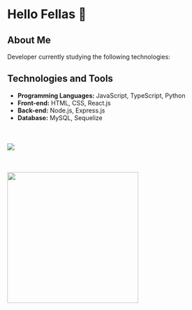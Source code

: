 # Hello Fellas 👋

## About Me

Developer currently studying the following technologies:

## Technologies and Tools
- **Programming Languages:** JavaScript, TypeScript, Python
- **Front-end:** HTML, CSS, React.js
- **Back-end:** Node.js, Express.js
- **Database:** MySQL, Sequelize
<div> 
  <img src="https://github.com/user-attachments/assets/ed13e376-4e26-46ca-bf86-b4af97d20955" style="display: block ;margin: 50px auto">
</div>


<img src="https://github.com/user-attachments/assets/0a2fd1af-c476-4ddc-a6aa-02d76336f670" width="300" heigth="270">
